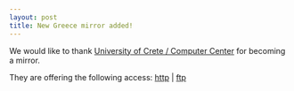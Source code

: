 ```yaml
---
layout: post
title: New Greece mirror added!
---
```


We would like to thank [University of Crete / Computer Center](http://www.cc.uoc.gr/) for becoming a mirror.

They are offering the following access: [http](http://ftp.cc.uoc.gr/mirrors/linux/blackarch/) | [ftp](ftp://ftp.cc.uoc.gr/mirrors/linux/blackarch/)